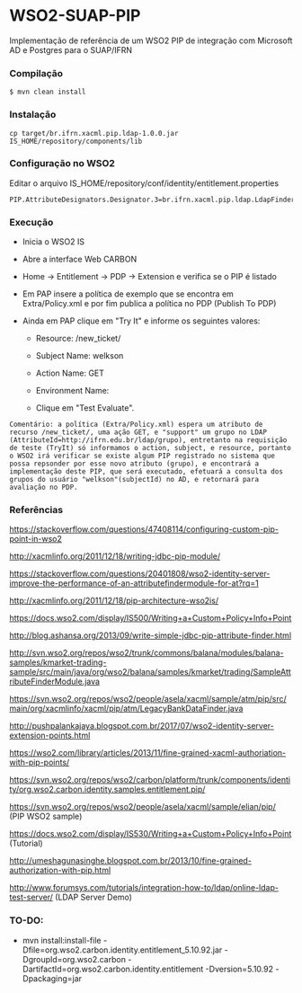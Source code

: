 WSO2-SUAP-PIP
========

Implementação de referência de um WSO2 PIP de integração com Microsoft AD e Postgres para o SUAP/IFRN


### Compilação

```
$ mvn clean install
```


### Instalação

```
cp target/br.ifrn.xacml.pip.ldap-1.0.0.jar IS_HOME/repository/components/lib
```

### Configuração no WSO2

Editar o arquivo IS_HOME/repository/conf/identity/entitlement.properties

```
PIP.AttributeDesignators.Designator.3=br.ifrn.xacml.pip.ldap.LdapFinder
```


### Execução

- Inicia o WSO2 IS

- Abre a interface Web CARBON 

- Home -> Entitlement -> PDP -> Extension e verifica se o PIP é listado

- Em PAP insere a política de exemplo que se encontra em Extra/Policy.xml e por fim publica a política no PDP (Publish To PDP)

- Ainda em PAP clique em "Try It" e informe os seguintes valores:
	- Resource: /new_ticket/
	- Subject Name: welkson
	- Action Name: GET
	- Environment Name: 
	
	- Clique em "Test Evaluate".
	
``Comentário: a política (Extra/Policy.xml) espera um atributo de recurso /new_ticket/, uma ação GET, e "support" um grupo no LDAP (AttributeId=http://ifrn.edu.br/ldap/grupo), entretanto na requisição de teste (TryIt) só informamos o action, subject, e resource, portanto o WSO2 irá verificar se existe algum PIP registrado no sistema que possa repsonder por esse novo atributo (grupo), e encontrará a implementação deste PIP, que será executado, efetuará a consulta dos grupos do usuário "welkson"(subjectId) no AD, e retornará para avaliação no PDP.``  



### Referências

https://stackoverflow.com/questions/47408114/configuring-custom-pip-point-in-wso2

http://xacmlinfo.org/2011/12/18/writing-jdbc-pip-module/

https://stackoverflow.com/questions/20401808/wso2-identity-server-improve-the-performance-of-an-attributefindermodule-for-at?rq=1

http://xacmlinfo.org/2011/12/18/pip-architecture-wso2is/

https://docs.wso2.com/display/IS500/Writing+a+Custom+Policy+Info+Point

http://blog.ashansa.org/2013/09/write-simple-jdbc-pip-attribute-finder.html

http://svn.wso2.org/repos/wso2/trunk/commons/balana/modules/balana-samples/kmarket-trading-sample/src/main/java/org/wso2/balana/samples/kmarket/trading/SampleAttributeFinderModule.java

https://svn.wso2.org/repos/wso2/people/asela/xacml/sample/atm/pip/src/main/org/xacmlinfo/xacml/pip/atm/LegacyBankDataFinder.java

http://pushpalankajaya.blogspot.com.br/2017/07/wso2-identity-server-extension-points.html

https://wso2.com/library/articles/2013/11/fine-grained-xacml-authoriation-with-pip-points/

https://svn.wso2.org/repos/wso2/carbon/platform/trunk/components/identity/org.wso2.carbon.identity.samples.entitlement.pip/

https://svn.wso2.org/repos/wso2/people/asela/xacml/sample/elian/pip/   (PIP WSO2 sample)

https://docs.wso2.com/display/IS530/Writing+a+Custom+Policy+Info+Point (Tutorial)

http://umeshagunasinghe.blogspot.com.br/2013/10/fine-grained-authorization-with-pip.html

http://www.forumsys.com/tutorials/integration-how-to/ldap/online-ldap-test-server/ (LDAP Server Demo)


### TO-DO:

-  mvn install:install-file -Dfile=org.wso2.carbon.identity.entitlement_5.10.92.jar -DgroupId=org.wso2.carbon -DartifactId=org.wso2.carbon.identity.entitlement -Dversion=5.10.92 -Dpackaging=jar

